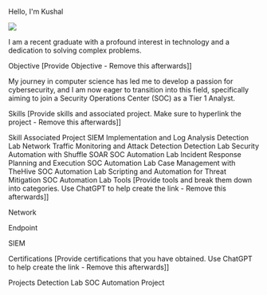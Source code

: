 Hello, I'm Kushal 

<a href="https://linkedin.com/kushalgu/">
<img src="https://img.shields.io/badge/-LinkedIn-0072b1?&style=for-the-badge&logo=linkedin&logoColor=white" /></a>

I am a recent graduate with a profound interest in technology and a dedication to solving complex problems.

Objective
[Provide Objective - Remove this afterwards]]

My journey in computer science has led me to develop a passion for cybersecurity, and I am now eager to transition into this field, specifically aiming to join a Security Operations Center (SOC) as a Tier 1 Analyst.

Skills
[Provide skills and associated project. Make sure to hyperlink the project - Remove this afterwards]]

Skill	Associated Project
SIEM Implementation and Log Analysis	Detection Lab
Network Traffic Monitoring and Attack Detection	Detection Lab
Security Automation with Shuffle SOAR	SOC Automation Lab
Incident Response Planning and Execution	SOC Automation Lab
Case Management with TheHive	SOC Automation Lab
Scripting and Automation for Threat Mitigation	SOC Automation Lab
Tools
[Provide tools and break them down into categories. Use ChatGPT to help create the link - Remove this afterwards]]

Network
  
Endpoint
 
SIEM
  
Certifications
[Provide certifications that you have obtained. Use ChatGPT to help create the link - Remove this afterwards]]

    
Projects
Detection Lab
SOC Automation Project
